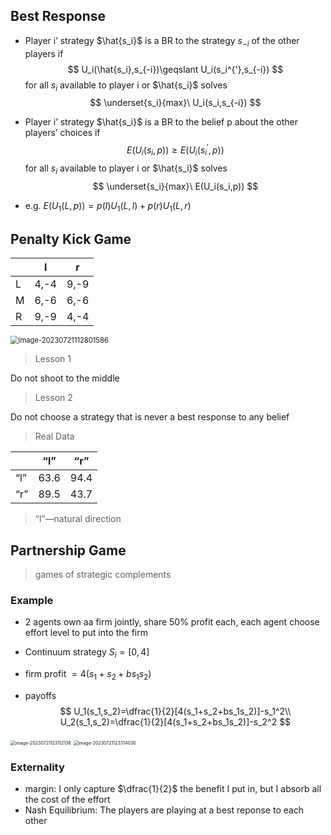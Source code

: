 ## Best Response

* Player i’ strategy $\hat{s_i}$ is a BR to the strategy $s_{-i}$ of the other players if
	$$
	U_i(\hat{s_i},s_{-i})\geqslant U_i(s_i^{'},s_{-i})
	$$
	for all $s_i$ available to player i or $\hat{s_i}$ solves
	$$
	\underset{s_i}{max}\ U_i(s_i,s_{-i})
	$$
	
* Player i’ strategy $\hat{s_i}$ is a BR to the belief p about the other players’ choices if
	$$
	E(U_i(s_i,p))\geqslant E(U_i(s_i^{'},p))
	$$
	for all $s_i$ available to player i or $\hat{s_i}$ solves
	$$
	\underset{s_i}{max}\ E(U_i(s_i,p))
	$$

* e.g.  $E(U_1(L,p))=p(l)U_1(L,l)+p(r)U_1(L,r)$

## Penalty Kick Game

|      | l    | r    |
| ---- | ---- | ---- |
| L    | 4,-4 | 9,-9 |
| M    | 6,-6 | 6,-6 |
| R    | 9,-9 | 4,-4 |

<img src="C:/Users/Lenovo/AppData/Roaming/Typora/typora-user-images/image-20230721112801586.png" alt="image-20230721112801586" style="zoom:80%;" />

> Lesson 1

Do not shoot to the middle

> Lesson 2

Do not choose a strategy that is never a best response to any belief

> Real Data

|      | “l”  | “r”  |
| ---- | ---- | ---- |
| “l”  | 63.6 | 94.4 |
| “r”  | 89.5 | 43.7 |

> “l”—natural direction

## Partnership Game

> games of strategic complements

### Example

* 2 agents own aa firm jointly, share 50% profit each, each agent choose effort level to put into the firm

* Continuum strategy $S_i=[0, 4]$

* firm profit $=4(s_1+s_2+bs_1s_2)$

* payoffs
	$$
	U_1(s_1,s_2)=\dfrac{1}{2}[4(s_1+s_2+bs_1s_2)]-s_1^2\\
	U_2(s_1,s_2)=\dfrac{1}{2}[4(s_1+s_2+bs_1s_2)]-s_2^2
	$$

<img src="C:/Users/Lenovo/AppData/Roaming/Typora/typora-user-images/image-20230721123112138.png" alt="image-20230721123112138" style="zoom:50%;" />

<img src="C:/Users/Lenovo/AppData/Roaming/Typora/typora-user-images/image-20230721123314030.png" alt="image-20230721123314030" style="zoom:50%;" />

### Externality

* margin: I only capture $\dfrac{1}{2}$ the benefit I put in, but I absorb all the cost of the effort
* Nash Equilibrium: The players are playing at  a best reponse to each other